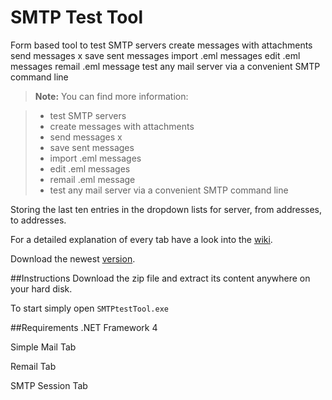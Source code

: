 # SMTP Test Tool


Form based tool to 
test SMTP servers
create messages with attachments
send messages x
save sent messages
import .eml messages
edit .eml messages
remail .eml message
test any mail server via a convenient SMTP command line


> **Note:** You can find more information:

> - test SMTP servers
> - create messages with attachments
> - send messages x
> - save sent messages
> - import .eml messages
> - edit .eml messages
> - remail .eml message
> - test any mail server via a convenient SMTP command line

Storing the last ten entries in the dropdown lists for server, from addresses, to addresses.

For a detailed explanation of every tab have a look into the [wiki](https://github.com/georgjf/SMTPtool/wiki).

Download the newest [version](https://raw.githubusercontent.com/georgjf/SMTPtool/master/SMTPtool%20v4.zip). 

##Instructions
Download the zip file and extract its content anywhere on your hard disk.

To start simply open `SMTPtestTool.exe`


##Requirements
.NET Framework 4



Simple Mail Tab

Remail Tab

SMTP Session Tab

